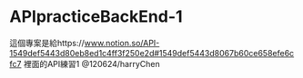 # APIpracticeBackEnd-1
這個專案是給https://www.notion.so/API-1549def5443d80eb8ed1c4ff3f250e2d#1549def5443d8067b60ce658efe6cfc7
裡面的API練習1
@120624/harryChen
